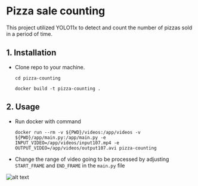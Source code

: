
# Pizza sale counting

This project utilized YOLO11x to detect and count the number of pizzas sold in a period of time.

## 1. Installation
- Clone repo to your machine.
    
    ``` cd pizza-counting ```

    ```docker build -t pizza-counting . ```

## 2. Usage
- Run docker with command

    ```docker run --rm -v ${PWD}/videos:/app/videos -v ${PWD}/app/main.py:/app/main.py -e INPUT_VIDEO=/app/videos/input107.mp4 -e OUTPUT_VIDEO=/app/videos/output107.avi pizza-counting```

- Change the range of video going to be processed by adjusting ```START_FRAME``` and ```END_FRAME``` in the ```main.py``` file

![alt text](images/image.png)
